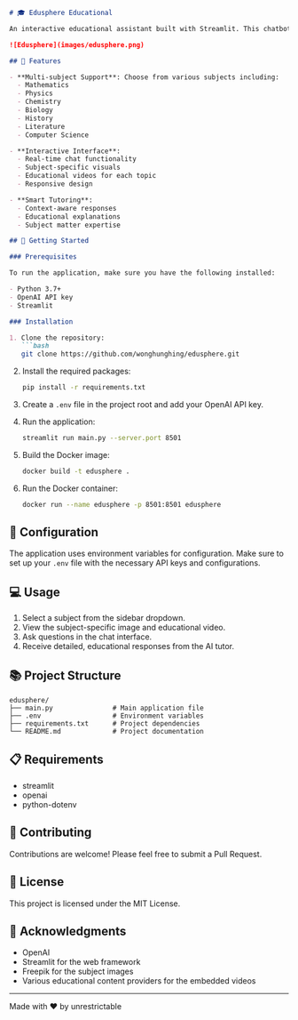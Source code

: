 ```markdown
# 🎓 Edusphere Educational

An interactive educational assistant built with Streamlit. This chatbot provides personalized tutoring across multiple subjects with an engaging visual interface.

![Edusphere](images/edusphere.png)

## 🌟 Features

- **Multi-subject Support**: Choose from various subjects including:
  - Mathematics
  - Physics
  - Chemistry
  - Biology
  - History
  - Literature
  - Computer Science

- **Interactive Interface**:
  - Real-time chat functionality
  - Subject-specific visuals
  - Educational videos for each topic
  - Responsive design

- **Smart Tutoring**:
  - Context-aware responses
  - Educational explanations
  - Subject matter expertise

## 🚀 Getting Started

### Prerequisites

To run the application, make sure you have the following installed:

- Python 3.7+
- OpenAI API key
- Streamlit

### Installation

1. Clone the repository:
   ```bash
   git clone https://github.com/wonghunghing/edusphere.git
   ```

2. Install the required packages:
   ```bash
   pip install -r requirements.txt
   ```

3. Create a `.env` file in the project root and add your OpenAI API key.

4. Run the application:
   ```bash
   streamlit run main.py --server.port 8501
   ```

5. Build the Docker image:
   ```bash
   docker build -t edusphere .
   ```

6. Run the Docker container:
   ```bash
   docker run --name edusphere -p 8501:8501 edusphere
   ```

## 🔧 Configuration

The application uses environment variables for configuration. Make sure to set up your `.env` file with the necessary API keys and configurations.

## 💻 Usage

1. Select a subject from the sidebar dropdown.
2. View the subject-specific image and educational video.
3. Ask questions in the chat interface.
4. Receive detailed, educational responses from the AI tutor.

## 📚 Project Structure

```plaintext
edusphere/
├── main.py               # Main application file
├── .env                  # Environment variables
├── requirements.txt      # Project dependencies
└── README.md             # Project documentation
```

## 📋 Requirements

- streamlit
- openai
- python-dotenv

## 🤝 Contributing

Contributions are welcome! Please feel free to submit a Pull Request.

## 📄 License

This project is licensed under the MIT License.

## 🙏 Acknowledgments

- OpenAI
- Streamlit for the web framework
- Freepik for the subject images
- Various educational content providers for the embedded videos

---

Made with ❤️ by unrestrictable
```